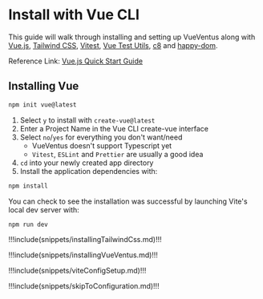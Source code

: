 # Install with Vue CLI

This guide will walk through installing and setting up VueVentus along with [Vue.js](https://vuejs.org/), [Tailwind CSS](https://tailwindcss.com/), [Vitest](https://vitest.dev/), [Vue Test Utils](https://test-utils.vuejs.org/guide/), [c8](https://github.com/bcoe/c8) and [happy-dom](https://github.com/capricorn86/happy-dom).

Reference Link: [Vue.js Quick Start Guide](https://vuejs.org/guide/quick-start.html#with-build-tools)







## Installing Vue

```bash
npm init vue@latest
```

1. Select `y` to install with `create-vue@latest`
1. Enter a Project Name in the Vue CLI create-vue interface
1. Select `no`/`yes` for everything you don't want/need
    - VueVentus doesn't support Typescript yet
    - `Vitest`, `ESLint` and `Prettier` are usually a good idea
1. `cd` into your newly created app directory
1. Install the application dependencies with:


```bash
npm install
```

You can check to see the installation was successful by launching Vite's local dev server with:

```bash
npm run dev
```




!!!include(snippets/installingTailwindCss.md)!!!


!!!include(snippets/installingVueVentus.md)!!!


!!!include(snippets/viteConfigSetup.md)!!!


!!!include(snippets/skipToConfiguration.md)!!!
